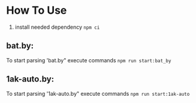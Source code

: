 # How To Use
1. install needed dependency `npm ci`

## bat.by:

To start parsing 'bat.by" execute commands `npm run start:bat_by`

## 1ak-auto.by:

To start parsing '1ak-auto.by" execute commands `npm run start:1ak-auto`
